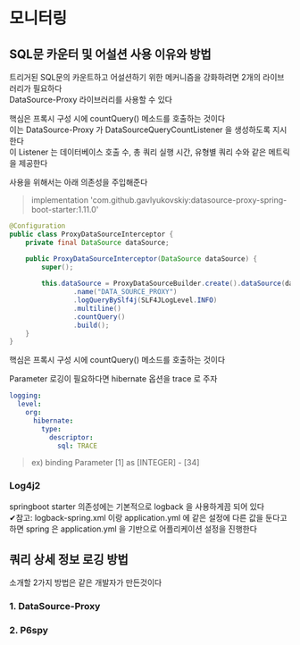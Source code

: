 # 모니터링
## SQL문 카운터 및 어설션 사용 이유와 방법
트리거된 SQL문의 카운트하고 어설션하기 위한 메커니즘을 강화하려면 2개의 라이브러리가 필요하다 <br>
DataSource-Proxy 라이브러리를 사용할 수 있다 <br>

핵심은 프록시 구성 시에 countQuery()  메소드를 호출하는 것이다 <br>
이는 DataSource-Proxy 가 DataSourceQueryCountListener 을 생성하도록 지시한다 <br>
이 Listener 는 데이터베이스 호출 수, 총 쿼리 실행 시간, 유형별 쿼리 수와 같은 메트릭을 제공한다 <br>

사용을 위해서는 아래 의존성을 주입해준다 
> implementation 'com.github.gavlyukovskiy:datasource-proxy-spring-boot-starter:1.11.0'


```java
@Configuration
public class ProxyDataSourceInterceptor {
    private final DataSource dataSource;

    public ProxyDataSourceInterceptor(DataSource dataSource) {
        super();
        
        this.dataSource = ProxyDataSourceBuilder.create().dataSource(dataSource)
                .name("DATA_SOURCE_PROXY")
                .logQueryBySlf4j(SLF4JLogLevel.INFO)
                .multiline()
                .countQuery()
                .build();
    }
}
```

핵심은 프록시 구성 시에 countQuery() 메소드를 호출하는 것이다 <br>

Parameter 로깅이 필요하다면 hibernate 옵션을 trace 로 주자
```yaml
logging:
  level:
    org:
      hibernate:
        type:
          descriptor:
            sql: TRACE
```

> ex) binding Parameter [1] as [INTEGER] - [34]


### Log4j2
springboot starter 의존성에는 기본적으로 logback 을 사용하게끔 되어 있다 <br>
✔참고: logback-spring.xml 이랑 application.yml 에 같은 설정에 다른 값을 둔다고 하면 spring 은 application.yml 을 기반으로 어플리케이션 설정을 진행한다 <br>

## 쿼리 상세 정보 로깅 방법
소개할 2가지 방법은 같은 개발자가 만든것이다 <br>
### 1. DataSource-Proxy 



### 2. P6spy










